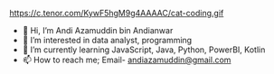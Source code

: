 https://c.tenor.com/KywF5hgM9g4AAAAC/cat-coding.gif
- 👋 Hi, I’m Andi Azamuddin bin Andianwar
- 👀 I’m interested in data analyst, programming
- 🌱 I’m currently learning JavaScript, Java, Python, PowerBI, Kotlin
- 📫 How to reach me; Email- andiazamuddin@gmail.com

<!---
aazamuddin4/aazamuddin4 is a ✨ special ✨ repository because its `README.md` (this file) appears on your GitHub profile.
You can click the Preview link to take a look at your changes.
--->
